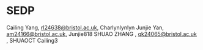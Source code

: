 # SEDP
Cailing Yang, rl24638@bristol.ac.uk, Charlynlynlyn
Junjie Yan, am24166@bristol.ac.uk, Junjie818
SHUAO ZHANG , qk24065@bristol.ac.uk , SHUAOCT
Cailing3